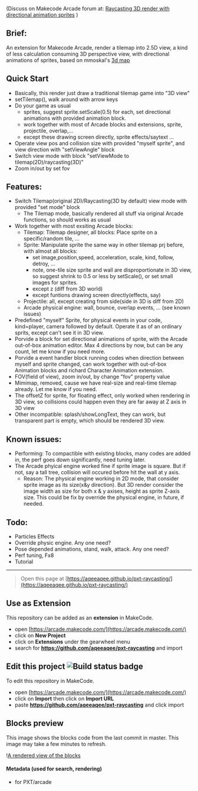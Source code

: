 (Discuss on Makecode Arcade forum at: 
[Raycasting 3D render with directional animation sprites](https://forum.makecode.com/t/raycasting-3d-render-blocks-edition/12921/) )

## Brief:
An extension for Makecode Arcade, render a tilemap into 2.5D view, a kind of less calculation consuming 3D perspective view, with directional animations of sprites, 
based on mmoskal's [3d map](https://forum.makecode.com/t/3d-raycasting-in-arcade/474)

## Quick Start
* Basically, this render just draw a traditional tilemap game into "3D view"
* setTilemap(), walk around with arrow keys
* Do your game as usual
    * sprites, suggest sprite.setScale(0.5) for each, set directional animations with provided animation block.
    * work together with most of Arcade blocks and extensions, sprite, projectile, overlap,...
    * except these drawing screen directly, sprite effects/saytext ...
* Operate view pos and collision size with provided "myself sprite", and view direction with "setViewAngle" block
* Switch view mode with block "setViewMode to tilemap(2D)/raycasting(3D)"
* Zoom in/out by set fov

## Features:
* Switch Tilemap(original 2D)/Raycasting(3D by default) view mode with provided "set mode" block
    * The Tilemap mode, basically rendered all stuff via original Arcade functions, so should works as usual
* Work together with most exsiting Arcade blocks:
    * Tilemap: Tilemap designer, all blocks: Place sprite on a specific/random tile, ...
    * Sprite: Manipulate sprite the same way in other tilemap prj before, with almost all blocks:
        * set image,position,speed, acceleration, scale, kind, follow, detroy, ... 
        * note, one-tile size sprite and wall are disproportionate in 3D view, so suggest shrink to 0.5 or less by setScale(), or set small images for sprites.
        * except z (diff from 3D world)
        * except funtions drawing screen directly(effects, say)
    * Projectile: all, except creating from side(side in 3D is diff from 2D)
    * Arcade physical engine: wall, bounce, overlap events, ... (see known issues)
* Predefined "myself" Sprite, for physical events in your code, kind=player, camera followed by default. Operate it as of an ordinary sprits, except can't see it in 3D view.
* Porvide a block for set directional animations of sprite, with the Arcade out-of-box animation editor. Max 4 directions by now, but can be any count, let me know if you need more.
* Porvide a event handler block running codes when direction between myself and sprite changed, can work together with out-of-box Animation blocks and richard Character Animation extension.
* FOV(field of view), zoom in/out, by change "fov" property value
* Mimimap, removed, cause we have real-size and real-time tilemap already. Let me know if you need.
* The offsetZ for sprite, for floating effect, only worked when rendering in 3D view, so collisions could happen even they are far away at Z axis in 3D view
* Other incompatible: splash/showLongText, they can work, but transparent part is empty, which should be rendered 3D view.

## Known issues:
* Performing: To compactible with existing blocks, many codes are added in, the perf goes down significantly, need tuning later.
* The Arcade phyical engine worked fine if sprite image is square. But if not, say a tall tree, collision will occured before hit the wall at y axis. 
    * Reason: The physical engine working in 2D mode, that consider sprite image as its size(x&y direction). But 3D render consider the image width as size for both x & y axises, height as sprite Z-axis size. This could be fix by override the physical engine, in future, if needed.

## Todo:
* Particles Effects
* Override physic engine. Any one need?
* Pose depended animations, stand, walk, attack. Any one need?
* Perf tuning, Fx8
* Tutorial


----
> Open this page at [https://aqeeaqee.github.io/pxt-raycasting/](https://aqeeaqee.github.io/pxt-raycasting/)

## Use as Extension

This repository can be added as an **extension** in MakeCode.

* open [https://arcade.makecode.com/](https://arcade.makecode.com/)
* click on **New Project**
* click on **Extensions** under the gearwheel menu
* search for **https://github.com/aqeeaqee/pxt-raycasting** and import

## Edit this project ![Build status badge](https://github.com/aqeeaqee/pxt-raycasting/workflows/MakeCode/badge.svg)

To edit this repository in MakeCode.

* open [https://arcade.makecode.com/](https://arcade.makecode.com/)
* click on **Import** then click on **Import URL**
* paste **https://github.com/aqeeaqee/pxt-raycasting** and click import

## Blocks preview

This image shows the blocks code from the last commit in master.
This image may take a few minutes to refresh.

\![A rendered view of the blocks](https://github.com/aqeeaqee/pxt-raycasting/raw/master/.github/makecode/blocks.png)

#### Metadata (used for search, rendering)

* for PXT/arcade
<script src="https://makecode.com/gh-pages-embed.js"></script><script>makeCodeRender("{{ site.makecode.home_url }}", "{{ site.github.owner_name }}/{{ site.github.repository_name }}");</script>
